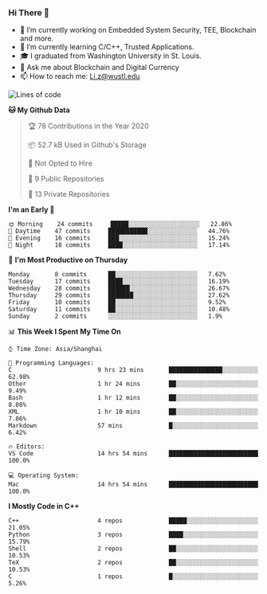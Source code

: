 ### Hi There 👋

<!--
**G0o9leA1/G0o9leA1** is a ✨ _special_ ✨ repository because its `README.md` (this file) appears on your GitHub profile.

Here are some ideas to get you started:
-->
- 🔭 I’m currently working on Embedded System Security, TEE, Blockchain and more.
- 🌱 I’m currently learning C/C++, Trusted Applications.
- 🎓 I graduated from Washington University in St. Louis.
- 💬 Ask me about Blockchain and Digital Currency
- 📫 How to reach me: Li.z@wustl.edu

<!--START_SECTION:waka-->
![Lines of code](https://img.shields.io/badge/From%20Hello%20World%20I%27ve%20Written-114008%20lines%20of%20code-blue)

**🐱 My Github Data** 

> 🏆 78 Contributions in the Year 2020
 > 
> 📦 52.7 kB Used in Github's Storage 
 > 
> 🚫 Not Opted to Hire
 > 
> 📜 9 Public Repositories
 > 
> 🔑 13 Private Repositories 

**I'm an Early 🐤** 

```text
🌞 Morning    24 commits     █████░░░░░░░░░░░░░░░░░░░░   22.86% 
🌆 Daytime    47 commits     ███████████░░░░░░░░░░░░░░   44.76% 
🌃 Evening    16 commits     ███░░░░░░░░░░░░░░░░░░░░░░   15.24% 
🌙 Night      18 commits     ████░░░░░░░░░░░░░░░░░░░░░   17.14%

```
📅 **I'm Most Productive on Thursday** 

```text
Monday       8 commits      ██░░░░░░░░░░░░░░░░░░░░░░░   7.62% 
Tuesday      17 commits     ████░░░░░░░░░░░░░░░░░░░░░   16.19% 
Wednesday    28 commits     ██████░░░░░░░░░░░░░░░░░░░   26.67% 
Thursday     29 commits     ███████░░░░░░░░░░░░░░░░░░   27.62% 
Friday       10 commits     ██░░░░░░░░░░░░░░░░░░░░░░░   9.52% 
Saturday     11 commits     ██░░░░░░░░░░░░░░░░░░░░░░░   10.48% 
Sunday       2 commits      ░░░░░░░░░░░░░░░░░░░░░░░░░   1.9%

```


📊 **This Week I Spent My Time On** 

```text
⌚︎ Time Zone: Asia/Shanghai

💬 Programming Languages: 
C                        9 hrs 23 mins       ███████████████░░░░░░░░░░   62.98% 
Other                    1 hr 24 mins        ██░░░░░░░░░░░░░░░░░░░░░░░   9.49% 
Bash                     1 hr 12 mins        ██░░░░░░░░░░░░░░░░░░░░░░░   8.08% 
XML                      1 hr 10 mins        ██░░░░░░░░░░░░░░░░░░░░░░░   7.86% 
Markdown                 57 mins             █░░░░░░░░░░░░░░░░░░░░░░░░   6.42%

🔥 Editors: 
VS Code                  14 hrs 54 mins      █████████████████████████   100.0%

💻 Operating System: 
Mac                      14 hrs 54 mins      █████████████████████████   100.0%

```

**I Mostly Code in C++** 

```text
C++                      4 repos             █████░░░░░░░░░░░░░░░░░░░░   21.05% 
Python                   3 repos             ████░░░░░░░░░░░░░░░░░░░░░   15.79% 
Shell                    2 repos             ██░░░░░░░░░░░░░░░░░░░░░░░   10.53% 
TeX                      2 repos             ██░░░░░░░░░░░░░░░░░░░░░░░   10.53% 
C                        1 repos             █░░░░░░░░░░░░░░░░░░░░░░░░   5.26%

```



<!--END_SECTION:waka-->
